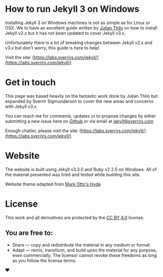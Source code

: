 # How to run Jekyll 3 on Windows
Installing Jekyll 3 on Windows machines is not as simple as for Linux or OSX. We to have an excellent guide written by [Julian Thilo](http://jekyll-windows.juthilo.com) on how to install Jekyll v2.x but it has not been updated to cover Jekyll v3.x.

Unfortunately there is a lot of breaking changes between Jekyll v2.x and v3.x but don't worry, this guide is here to help!

Visit the site: [https://labs.sverrirs.com/jekyll/](https://labs.sverrirs.com/jekyll/)

# Get in touch
This page was based heavily on the fantastic work done by Julian Thilo but expanded by Sverrir Sigmundarson to cover the new areas and concerns with Jekyll v3.x. 

You can reach me for comments, updates or to propose changes by either submitting a new issue here on [Github](https://github.com/sverrirs/jekyllonwindows/issues) or via email at [jekyll@sverrirs.com](mailto:jekyll@sverrirs.com)

Enough chatter, please visit the site: [https://labs.sverrirs.com/jekyll/](https://labs.sverrirs.com/jekyll/)

# Website
The website is built using Jekyll v3.3.0 and Ruby v2.2.5 on Windows. All of the material presented was tried and tested while building this site.

Website theme adapted from [Mark Otto's Hyde](https://github.com/poole/hyde)

# License
This work and all derivatives are protected by the [CC BY 4.0](https://creativecommons.org/licenses/by/4.0/) license.

## You are free to:
* Share — copy and redistribute the material in any medium or format
* Adapt — remix, transform, and build upon the material for any purpose, even commercially.
The licensor cannot revoke these freedoms as long as you follow the license terms.

:heart: